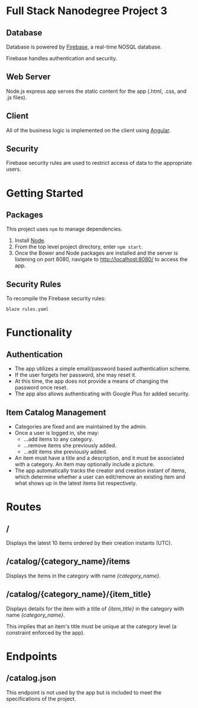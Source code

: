 
# Full Stack Nanodegree Project 3

## Database

Database is powered by [Firebase](https://firebaseio.com), a real-time NOSQL database.

Firebase handles authentication and security.

## Web Server

Node.js express app serves the static content for the app (.html, .css, and .js files).

## Client

All of the business logic is implemented on the client using [Angular](https://angularjs.org/).

## Security

Firebase security rules are used to restrict access of data to the appropriate users.

# Getting Started

## Packages

This project uses `npm` to manage dependencies.

1. Install [Node](https://nodejs.org/).
2. From the top level project directory, enter `npm start`.
3. Once the Bower and Node packages are installed and the server is listening on port 8080, navigate to [http://localhost:8080/](http://localhost:8080/) to access the app.

## Security Rules

To recompile the Firebase security rules:

```
blaze rules.yaml
```

# Functionality

## Authentication

* The app utilizes a simple email/password based authentication scheme.
* If the user forgets her password, she may reset it.
* At this time, the app does not provide a means of changing the password once reset.
* The app also allows authenticating with Google Plus for added security.

## Item Catalog Management

* Categories are fixed and are maintained by the admin.
* Once a user is logged in, she may:
  * ...add items to any category.
  * ...remove items she previously added.
  * ...edit items she previously added.
* An item must have a title and a description, and it must be associated with a category. An item may optionally include a picture.
* The app automatically tracks the creator and creation instant of items, which determine whether a user can edit/remove an existing item and what shows up in the latest items list respectively.

# Routes

## /

Displays the latest 10 items ordered by their creation instants (UTC).

## /catalog/{category\_name}/items

Displays the items in the category with name *{category_name}*.

## /catalog/{category\_name}/{item\_title}

Displays details for the item with a title of *{item_title}* in the category with name *{category_name}*.

This implies that an item's title must be unique at the category level (a constraint enforced by the app).

# Endpoints

## /catalog.json

This endpoint is not used by the app but is included to meet the specifications of the project.
